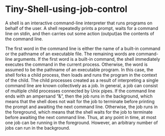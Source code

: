 # Tiny-Shell-using-job-control
A shell is an interactive command-line interpreter that runs programs on behalf of the user.
A shell repeatedly prints a prompt, waits for a command line on stdin, and then carries out
some action (output)as the contents of the command line.

The first word in the command line is either the name of a built-in command or the pathname 
of an executable file. The remaining words are command-line arguments. If the first word is
a built-in command, the shell immediately executes the command in the current process.
Otherwise, the word is assumed to be the pathname of an executable program. In this case,
the shell forks a child process, then loads and runs the program in the context of the child. 
The child processes created as a result of interpreting a single command line are known 
collectively as a job. In general, a job can consist of multiple child processes connected
by Unix pipes. If the command line ends with an ampersand ”&”, then the job runs in the
background, which means that the shell does not wait for the job to terminate before
printing the prompt and awaiting the next command line. Otherwise, the job runs in the 
foreground, which means that the shell waits for the job to terminate before awaiting
the next command line. Thus, at any point in time, at most one job can be running in the 
foreground. However, an arbitrary number of jobs can run in the background.
